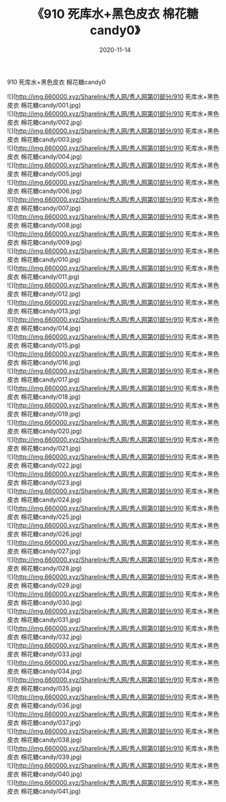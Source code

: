 ﻿---
layout: post
title:  《910 死库水+黑色皮衣 棉花糖candy0》
date:   2020-11-14
img: http://img.660000.xyz/Sharelink/秀人网/秀人网第01部分/910 死库水+黑色皮衣 棉花糖candy0/000.jpg
categories: [美女, 清纯, 唯美]
---

910 死库水+黑色皮衣 棉花糖candy0

  ![](http://img.660000.xyz/Sharelink/秀人网/秀人网第01部分/910 死库水+黑色皮衣 棉花糖candy/001.jpg) <br> ![](http://img.660000.xyz/Sharelink/秀人网/秀人网第01部分/910 死库水+黑色皮衣 棉花糖candy/002.jpg) <br> ![](http://img.660000.xyz/Sharelink/秀人网/秀人网第01部分/910 死库水+黑色皮衣 棉花糖candy/003.jpg) <br> ![](http://img.660000.xyz/Sharelink/秀人网/秀人网第01部分/910 死库水+黑色皮衣 棉花糖candy/004.jpg) <br> ![](http://img.660000.xyz/Sharelink/秀人网/秀人网第01部分/910 死库水+黑色皮衣 棉花糖candy/005.jpg) <br> ![](http://img.660000.xyz/Sharelink/秀人网/秀人网第01部分/910 死库水+黑色皮衣 棉花糖candy/006.jpg) <br> ![](http://img.660000.xyz/Sharelink/秀人网/秀人网第01部分/910 死库水+黑色皮衣 棉花糖candy/007.jpg) <br> ![](http://img.660000.xyz/Sharelink/秀人网/秀人网第01部分/910 死库水+黑色皮衣 棉花糖candy/008.jpg) <br> ![](http://img.660000.xyz/Sharelink/秀人网/秀人网第01部分/910 死库水+黑色皮衣 棉花糖candy/009.jpg) <br> ![](http://img.660000.xyz/Sharelink/秀人网/秀人网第01部分/910 死库水+黑色皮衣 棉花糖candy/010.jpg) <br> ![](http://img.660000.xyz/Sharelink/秀人网/秀人网第01部分/910 死库水+黑色皮衣 棉花糖candy/011.jpg) <br> ![](http://img.660000.xyz/Sharelink/秀人网/秀人网第01部分/910 死库水+黑色皮衣 棉花糖candy/012.jpg) <br> ![](http://img.660000.xyz/Sharelink/秀人网/秀人网第01部分/910 死库水+黑色皮衣 棉花糖candy/013.jpg) <br> ![](http://img.660000.xyz/Sharelink/秀人网/秀人网第01部分/910 死库水+黑色皮衣 棉花糖candy/014.jpg) <br> ![](http://img.660000.xyz/Sharelink/秀人网/秀人网第01部分/910 死库水+黑色皮衣 棉花糖candy/015.jpg) <br> ![](http://img.660000.xyz/Sharelink/秀人网/秀人网第01部分/910 死库水+黑色皮衣 棉花糖candy/016.jpg) <br> ![](http://img.660000.xyz/Sharelink/秀人网/秀人网第01部分/910 死库水+黑色皮衣 棉花糖candy/017.jpg) <br> ![](http://img.660000.xyz/Sharelink/秀人网/秀人网第01部分/910 死库水+黑色皮衣 棉花糖candy/018.jpg) <br> ![](http://img.660000.xyz/Sharelink/秀人网/秀人网第01部分/910 死库水+黑色皮衣 棉花糖candy/019.jpg) <br> ![](http://img.660000.xyz/Sharelink/秀人网/秀人网第01部分/910 死库水+黑色皮衣 棉花糖candy/020.jpg) <br> ![](http://img.660000.xyz/Sharelink/秀人网/秀人网第01部分/910 死库水+黑色皮衣 棉花糖candy/021.jpg) <br> ![](http://img.660000.xyz/Sharelink/秀人网/秀人网第01部分/910 死库水+黑色皮衣 棉花糖candy/022.jpg) <br> ![](http://img.660000.xyz/Sharelink/秀人网/秀人网第01部分/910 死库水+黑色皮衣 棉花糖candy/023.jpg) <br> ![](http://img.660000.xyz/Sharelink/秀人网/秀人网第01部分/910 死库水+黑色皮衣 棉花糖candy/024.jpg) <br> ![](http://img.660000.xyz/Sharelink/秀人网/秀人网第01部分/910 死库水+黑色皮衣 棉花糖candy/025.jpg) <br> ![](http://img.660000.xyz/Sharelink/秀人网/秀人网第01部分/910 死库水+黑色皮衣 棉花糖candy/026.jpg) <br> ![](http://img.660000.xyz/Sharelink/秀人网/秀人网第01部分/910 死库水+黑色皮衣 棉花糖candy/027.jpg) <br> ![](http://img.660000.xyz/Sharelink/秀人网/秀人网第01部分/910 死库水+黑色皮衣 棉花糖candy/028.jpg) <br> ![](http://img.660000.xyz/Sharelink/秀人网/秀人网第01部分/910 死库水+黑色皮衣 棉花糖candy/029.jpg) <br> ![](http://img.660000.xyz/Sharelink/秀人网/秀人网第01部分/910 死库水+黑色皮衣 棉花糖candy/030.jpg) <br> ![](http://img.660000.xyz/Sharelink/秀人网/秀人网第01部分/910 死库水+黑色皮衣 棉花糖candy/031.jpg) <br> ![](http://img.660000.xyz/Sharelink/秀人网/秀人网第01部分/910 死库水+黑色皮衣 棉花糖candy/032.jpg) <br> ![](http://img.660000.xyz/Sharelink/秀人网/秀人网第01部分/910 死库水+黑色皮衣 棉花糖candy/033.jpg) <br> ![](http://img.660000.xyz/Sharelink/秀人网/秀人网第01部分/910 死库水+黑色皮衣 棉花糖candy/034.jpg) <br> ![](http://img.660000.xyz/Sharelink/秀人网/秀人网第01部分/910 死库水+黑色皮衣 棉花糖candy/035.jpg) <br> ![](http://img.660000.xyz/Sharelink/秀人网/秀人网第01部分/910 死库水+黑色皮衣 棉花糖candy/036.jpg) <br> ![](http://img.660000.xyz/Sharelink/秀人网/秀人网第01部分/910 死库水+黑色皮衣 棉花糖candy/037.jpg) <br> ![](http://img.660000.xyz/Sharelink/秀人网/秀人网第01部分/910 死库水+黑色皮衣 棉花糖candy/038.jpg) <br> ![](http://img.660000.xyz/Sharelink/秀人网/秀人网第01部分/910 死库水+黑色皮衣 棉花糖candy/039.jpg) <br> ![](http://img.660000.xyz/Sharelink/秀人网/秀人网第01部分/910 死库水+黑色皮衣 棉花糖candy/040.jpg) <br> ![](http://img.660000.xyz/Sharelink/秀人网/秀人网第01部分/910 死库水+黑色皮衣 棉花糖candy/041.jpg) <br>